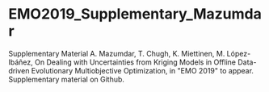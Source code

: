 # EMO2019_Supplementary_Mazumdar
Supplementary Material
A. Mazumdar, T. Chugh, K. Miettinen, M. López-Ibáñez, On Dealing with Uncertainties from Kriging Models in Offline Data-driven Evolutionary
Multiobjective Optimization, in "EMO 2019" to appear. Supplementary material on Github.
